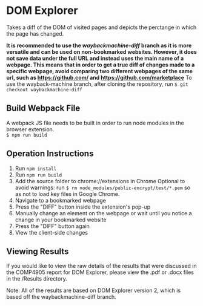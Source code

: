 # DOM Explorer
Takes a diff of the DOM of visited pages and depicts the perctange in which the page has changed. 

**It is recommended to use the *waybackmachine-diff* branch as it is more versatile and can be used on non-bookmarked websites. However, it does not save data under the full URL and instead uses the main name of a webpage. This means that in order to get a true diff of changes made to a specific webpage, avoid comparing two different webpages of the same url, such as https://github.com/ and https://github.com/marketplace**
To use the wayback-machine branch, after cloning the repository, run `$ git checkout waybackmachine-diff`

## Build Webpack File
A webpack JS file needs to be built in order to run node modules in the browser extension. <br>
`$ npm run build`

## Operation Instructions
1. Run `npm install`
2. Run `npm run build`
3. Add the source folder to chrome://extensions in Chrome
Optional to avoid warnings: run `$ rm node_modules/public-encrypt/test/*.pem` so as not to load key files in Google Chrome.
4. Navigate to a bookmarked webpage
5. Press the "DIFF" button inside the extension's pop-up
6. Manually change an element on the webpage or wait until you notice a change in your bookmarked website
7. Press the "DIFF" button again
8. View the client-side changes

## Viewing Results
If you would like to view the raw details of the results that were discussed in the COMP4905 report for DOM Explorer, please view the .pdf or .docx files in the /Results directory.

Note: All of the results are based on DOM Explorer version 2, which is based off the waybackmachine-diff branch.
